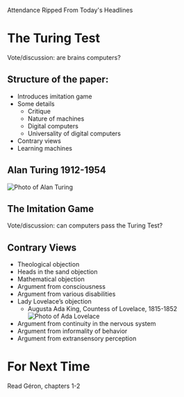 Attendance
Ripped From Today's Headlines

# The Turing Test

Vote/discussion: are brains computers?

## Structure of the paper:
* Introduces imitation game
* Some details
  * Critique
  * Nature of machines
  * Digital computers
  * Universality of digital computers
* Contrary views
* Learning machines

## Alan Turing 1912-1954
![Photo of Alan Turing](https://hips.hearstapps.com/hmg-prod/images/alan-turing-9512017-1-402.jpg)

## The Imitation Game
Vote/discussion: can computers pass the Turing Test?

## Contrary Views
* Theological objection
* Heads in the sand objection
* Mathematical objection
* Argument from consciousness
* Argument from various disabilities
* Lady Lovelace’s objection
  * Augusta Ada King, Countess of Lovelace, 1815-1852
  ![Photo of Ada Lovelace](https://upload.wikimedia.org/wikipedia/commons/thumb/0/0b/Ada_Byron_daguerreotype_by_Antoine_Claudet_1843_or_1850.jpg/640px-Ada_Byron_daguerreotype_by_Antoine_Claudet_1843_or_1850.jpg)
* Argument from continuity in the nervous system
* Argument from informality of behavior
* Argument from extransensory perception

# For Next Time
Read Géron, chapters 1-2
